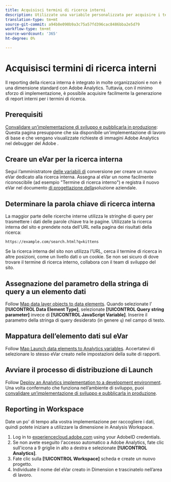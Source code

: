 ```yaml
---
title: Acquisisci termini di ricerca interni
description: Utilizzate una variabile personalizzata per acquisire i termini di ricerca interna.
translation-type: tm+mt
source-git-commit: a94b8e090b9a3c75a57fd396cac8486bba2e5d79
workflow-type: tm+mt
source-wordcount: '365'
ht-degree: 0%

---
```



# Acquisisci termini di ricerca interni

Il reporting della ricerca interna è integrato in molte organizzazioni e non è una dimensione standard con  Adobe Analytics. Tuttavia, con il minimo sforzo di implementazione, è possibile acquisire facilmente la generazione di report interni per i termini di ricerca.

## Prerequisiti

[Convalidare un’implementazione di sviluppo e pubblicarla in produzione](../launch/validate-publish-prod.md): Questa pagina presuppone che sia disponibile un&#39;implementazione di lavoro di base e che vengano visualizzate  richieste di immagini Adobe Analytics nel debugger del Adobe .

## Creare un eVar  per la ricerca interna

Segui l’amministratore [delle variabili di](/help/admin/admin/conversion-var-admin/conversion-var-admin.md) conversione per creare un nuovo eVar  dedicato alla ricerca interna. Assegna al  eVar un nome facilmente riconoscibile (ad esempio &quot;Termine di ricerca interno&quot;) e registra il nuovo eVar  nel documento [di progettazione della](../prepare/solution-design.md)soluzione aziendale.

## Determinare la parola chiave di ricerca interna

La maggior parte delle ricerche interne utilizza le stringhe di query per trasmettere i dati delle parole chiave tra le pagine. Utilizzate la ricerca interna del sito e prendete nota dell&#39;URL nella pagina dei risultati della ricerca:

`https://example.com/search.html?q=kittens`

Se la ricerca interna del sito non utilizza l’URL, cerca il termine di ricerca in altre posizioni, come un livello dati o un cookie. Se non sei sicuro di dove trovare il termine di ricerca interno, collabora con il team di sviluppo del sito.

## Assegnazione del parametro della stringa di query a un elemento dati

Follow [Map data layer objects to data elements](../launch/layer-to-elements.md). Quando selezionate l’ **[!UICONTROL Data Element Type]**, selezionate **[!UICONTROL Query string parameter]** invece di **[!UICONTROL JavaScript Variable]**. Inserire il parametro della stringa di query desiderato (in genere `q`) nel campo di testo.

## Mappatura dell’elemento dati sul eVar 

Follow [Map Launch data elements to Analytics variables](../launch/elements-to-variable.md). Accertatevi di selezionare lo stesso eVar  creato nelle impostazioni della suite di rapporti.

## Avviare il processo di distribuzione di Launch

Follow [Deploy an Analytics implementation to a development environment](../launch/deploy-dev.md). Una volta confermato che funziona nell’ambiente di sviluppo, puoi [convalidare un’implementazione di sviluppo e pubblicarla in produzione](../launch/validate-publish-prod.md).

## Reporting in Workspace

Date un po&#39; di tempo alla vostra implementazione per raccogliere i dati, quindi potete iniziare a utilizzare la dimensione in  Analysis Workspace.

1. Log in to [experiencecloud.adobe.com](https://experiencecloud.adobe.com) using your AdobeID credentials.
2. Se non avete eseguito l&#39;accesso automatico a  Adobe Analytics, fate clic sull&#39;icona a 9 griglie in alto a destra e selezionate **[!UICONTROL Analytics]**.
3. Fate clic sulla **[!UICONTROL Workspace]** scheda e create un nuovo progetto.
4. Individuate il nome del eVar  creato in Dimension e trascinatelo nell’area di lavoro.
